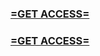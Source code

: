 <h3><strong><a href="https://www.google.com/url?q=https%3A%2F%2Fappbitly.com%2FlyMQb">=GET ACCESS=</a></strong></h3>

<h3><strong><a href="https://www.google.com/url?q=https%3A%2F%2Fappbitly.com%2FlyMQb">=GET ACCESS=</a></strong></h3>
